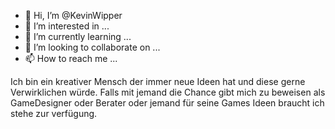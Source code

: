 - 👋 Hi, I’m @KevinWipper
- 👀 I’m interested in ...
- 🌱 I’m currently learning ...
- 💞️ I’m looking to collaborate on ...
- 📫 How to reach me ...

<!---
KevinWipper/KevinWipper is a ✨ special ✨ repository because its `README.md` (this file) appears on your GitHub profile.
You can click the Preview link to take a look at your changes.
--->
Ich bin ein kreativer Mensch der immer neue Ideen hat und diese gerne Verwirklichen würde. Falls mit jemand die Chance gibt mich zu beweisen als GameDesigner oder Berater 
oder jemand für seine Games Ideen braucht ich stehe zur verfügung.
